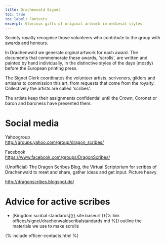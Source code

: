 ```yaml
---
title: Drachenwald Signet
toc: true
toc_label: Contents
excerpt: Glorious gifts of original artwork in medieval styles
---
```


Society royalty recognise those volunteers who contribute to the group with awards and honours. 

In Drachenwald we generate orginal artwork for each award. The documents that commemorate these awards, 'scrolls', are written and painted by hand individually, in the distinctive styles of the days (mostly) before the European printing press. 

The Signet Clerk coordinates the volunteer artists, scriveners, gilders and artisans to commission this art, from requests that come from the royalty. Collectively the artists are called 'scribes'.

The artists keep their assignments confidential until the Crown, Coronet or baron and baroness have presented them. 

# Social media

Yahoogroup  
http://groups.yahoo.com/group/dragon_scribes/

Facebook  
https://www.facebook.com/groups/DragonScribes/

(Unofficial) The Dragon Scribes Blog, the Virtual Scriptorium for scribes of Drachenwald to meet and share, gather ideas and get input. Picture heavy.

http://dragonscribes.blogspot.de/

# Advice for active scribes
* [Kingdom scribal standards]({{ site.baseurl }}{% link offices/signet/drachenwaldscribalstandards.md %}) outline the materials we use to make scrolls



{% include officer-contacts.html %}